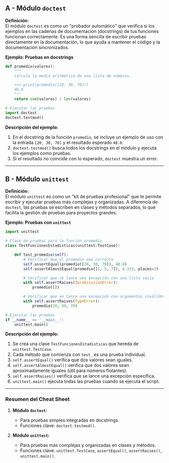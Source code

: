 ## A - Módulo `doctest`

**Definición:**  
El módulo `doctest` es como un "probador automático" que verifica si los ejemplos en las cadenas de documentación (docstrings) de tus funciones funcionan correctamente. Es una forma sencilla de escribir pruebas directamente en la documentación, lo que ayuda a mantener el código y la documentación sincronizados.

**Ejemplo: Pruebas en docstrings**

```python
def promedio(valores):
    """
    Calcula la media aritmética de una lista de números.

    >>> print(promedio([20, 30, 70]))
    40.0
    """
    return sum(valores) / len(valores)

# Ejecutar las pruebas
import doctest
doctest.testmod()
```

**Descripción del ejemplo:**

1.  En el docstring de la función `promedio`, se incluye un ejemplo de uso con la entrada `[20, 30, 70]` y el resultado esperado `40.0`.
2.  `doctest.testmod()` busca todos los docstrings en el módulo y ejecuta los ejemplos como pruebas.
3.  Si el resultado no coincide con lo esperado, `doctest` muestra un error.

---

## B - Módulo `unittest`

**Definición:**  
El módulo `unittest` es como un "kit de pruebas profesional" que te permite escribir y ejecutar pruebas más complejas y organizadas. A diferencia de `doctest`, las pruebas se escriben en clases y métodos separados, lo que facilita la gestión de pruebas para proyectos grandes.

**Ejemplo: Pruebas con `unittest`**

```python
import unittest

# Clase de pruebas para la función promedio
class TestFuncionesEstadisticas(unittest.TestCase):

    def test_promedio(self):
        # Verificar que el promedio sea correcto
        self.assertEqual(promedio([20, 30, 70]), 40.0)
        self.assertAlmostEqual(promedio([1, 5, 7]), 4.333, places=3)

        # Verificar que se lance una excepción con una lista vacía
        with self.assertRaises(ZeroDivisionError):
            promedio([])

        # Verificar que se lance una excepción con argumentos inválidos
        with self.assertRaises(TypeError):
            promedio(20, 30, 70)

# Ejecutar las pruebas
if __name__ == '__main__':
    unittest.main()
```

**Descripción del ejemplo:**

1.  Se crea una clase `TestFuncionesEstadisticas` que hereda de `unittest.TestCase`.
2.  Cada método que comienza con `test_` es una prueba individual.
3.  `self.assertEqual()` verifica que dos valores sean iguales.
4.  `self.assertAlmostEqual()` verifica que dos valores sean aproximadamente iguales (útil para números flotantes).
5.  `self.assertRaises()` verifica que se lance una excepción específica.
6.  `unittest.main()` ejecuta todas las pruebas cuando se ejecuta el script.

---

### Resumen del Cheat Sheet

1.  **Módulo `doctest`:**

    - Para pruebas simples integradas en docstrings.
    - Funciones clave: `doctest.testmod()`.

2.  **Módulo `unittest`:**

    - Para pruebas más complejas y organizadas en clases y métodos.
    - Funciones clave: `unittest.TestCase`, `assertEqual()`, `assertRaises()`, `unittest.main()`.
